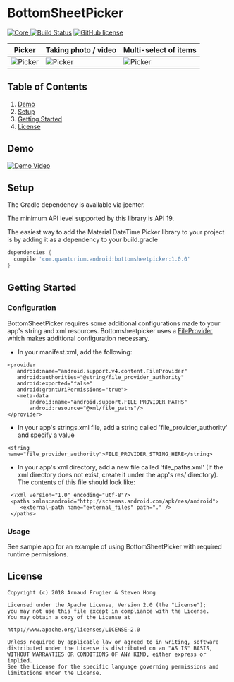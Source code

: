 # BottomSheetPicker

[![Core](https://api.bintray.com/packages/quanturium/maven/bottomsheetpicker/images/download.svg) ](https://bintray.com/quanturium/maven/bottomsheetpicker/_latestVersion)
[![Build Status](https://travis-ci.org/quanturium/BottomSheetPicker.svg?branch=master)](https://travis-ci.org/quanturium/BottomSheetPicker)
[![GitHub license](https://img.shields.io/github/license/mashape/apistatus.svg)](https://github.com/quanturium/BottomSheetPicker/blob/master/LICENSE.txt)

Picker | Taking photo / video | Multi-select of items
--- | --- | ---
![Picker](https://raw.githubusercontent.com/quanturium/BottomSheetPicker/master/assets/screenshot001.png) | ![Picker](https://raw.githubusercontent.com/quanturium/BottomSheetPicker/master/assets/screenshot002.png) | ![Picker](https://raw.githubusercontent.com/quanturium/BottomSheetPicker/master/assets/screenshot003.png)

## Table of Contents
1. [Demo](#demo)
1. [Setup](#setup)
2. [Getting Started](#getting-started)
3. [License](#license)

## Demo

[![Demo Video](http://img.youtube.com/vi/KVohfD_5FFk/0.jpg)](https://www.youtube.com/watch?v=KVohfD_5FFk)

## Setup

The Gradle dependency is available via jcenter.

The minimum API level supported by this library is API 19.

The easiest way to add the Material DateTime Picker library to your project is by adding it as a dependency to your build.gradle

```groovy
dependencies {
  compile 'com.quanturium.android:bottomsheetpicker:1.0.0'
}
```

## Getting Started

### Configuration

BottomSheetPicker requires some additional configurations made to your app's string and xml resources. Bottomsheetpicker uses a [FileProvider](https://developer.android.com/reference/android/support/v4/content/FileProvider.html) which makes additional configuration necessary.

 * In your manifest.xml, add the following:
 ```
 <provider
    android:name="android.support.v4.content.FileProvider"
    android:authorities="@string/file_provider_authority"
    android:exported="false"
    android:grantUriPermissions="true">
    <meta-data
        android:name="android.support.FILE_PROVIDER_PATHS"
        android:resource="@xml/file_paths"/>
 </provider>
```

 * In your app's strings.xml file, add a string called 'file_provider_authority' and specify a value
 ```
<string name="file_provider_authority">FILE_PROVIDER_STRING_HERE</string>
```
 
 * In your app's xml directory, add a new file called 'file_paths.xml' (If the xml directory does not exist, create it under the app's res/ directory). The contents of this file should look like:
```
 <?xml version="1.0" encoding="utf-8"?>
 <paths xmlns:android="http://schemas.android.com/apk/res/android">
    <external-path name="external_files" path="." />
 </paths>
```

### Usage

See sample app for an example of using BottomSheetPicker with required runtime permissions.

## License
    Copyright (c) 2018 Arnaud Frugier & Steven Hong

    Licensed under the Apache License, Version 2.0 (the "License");
    you may not use this file except in compliance with the License.
    You may obtain a copy of the License at

    http://www.apache.org/licenses/LICENSE-2.0

    Unless required by applicable law or agreed to in writing, software
    distributed under the License is distributed on an "AS IS" BASIS,
    WITHOUT WARRANTIES OR CONDITIONS OF ANY KIND, either express or implied.
    See the License for the specific language governing permissions and
    limitations under the License.
